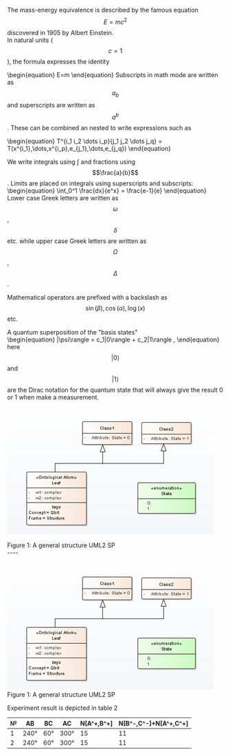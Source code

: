 The mass-energy equivalence is described by the famous equation
$$ E=mc^2 $$
discovered in 1905 by Albert Einstein.  
In natural units ($$c = 1$$), the formula expresses the identity  

\begin{equation}
E=m
\end{equation}
Subscripts in math mode are written as $$a_b$$ and superscripts are written as $$a^b$$. These can be combined an nested to write expressions such as  

\begin{equation}
 T^{i_1 i_2 \dots i_p}{j_1 j_2 \dots j_q} = T(x^{i_1},\dots,x^{i_p},e_{j_1},\dots,e_{j_q})
\end{equation}  

We write integrals using $\int$ and fractions using $$\frac{a}{b}$$. Limits are placed on integrals using superscripts and subscripts:
\begin{equation}
\int_0^1 \frac{dx}{e^x} =  \frac{e-1}{e}
\end{equation}
Lower case Greek letters are written as $$\omega$$, $$\delta$$ etc. while upper case Greek letters are written as $$\Omega$$, $$\Delta$$.

Mathematical operators are prefixed with a backslash as $$\sin(\beta), \cos(\alpha), \log(x)$$ etc.

A quantum superposition of the "basis states"  
\begin{equation}
 |\psi\rangle = c_1|0\rangle   + c_2|1\rangle ,
\end{equation}
here $$|0\rangle$$ and $$|1\rangle$$ are the Dirac notation for the quantum state that will always give the result 0 or 1 when make a measurement.


<p><img src="qbit.png" alt="" /></p>
Figure 1: A general structure UML2 SP <br/>
----

![Image](qbit.png)
Figure 1: A general structure UML2 SP <br/>
  
  
  
Experiment result is depicted in table 2

| №   | AB   | BC  | AC   | N[A^+,B^+] | N[B^-,C^-]+N[A^+,C^+] |
| --- | ---- | --- | ---- | ---------- | --------------------- |
| 1   | 240° | 60° | 300° | 15         | 11                    |
| 2   | 240° | 60° | 300° | 15         | 11                    |

